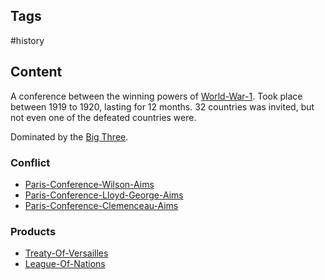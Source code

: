 ---
---

## Tags

#history

## Content

A conference between the winning powers of [World-War-1](World-War-1). Took place between 1919 to 1920, lasting for 12 months. 32 countries was invited, but not even one of the defeated countries were.

Dominated by the [Big Three](WW1-Big-Three).

### Conflict

- [Paris-Conference-Wilson-Aims](Paris-Conference-Wilson-Aims)
- [Paris-Conference-Lloyd-George-Aims](Paris-Congerence-Lloyd-George-Aims)
- [Paris-Conference-Clemenceau-Aims](Paris-Conference-Clemenceau-Aims)

### Products

- [Treaty-Of-Versailles](Treaty-Of-Versailles)
- [League-Of-Nations](League-Of-Nations)
